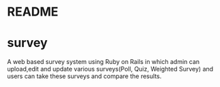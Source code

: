 
# README

# survey
A web based survey system using Ruby on Rails in which admin can upload,edit and update various surveys(Poll, Quiz, Weighted Survey) and users can take these surveys and compare the results.

